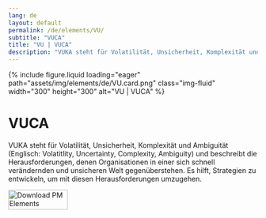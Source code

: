 ```yaml
---
lang: de
layout: default
permalink: /de/elements/VU/
subtitle: "VUCA"
title: "VU | VUCA"
description: "VUKA steht für Volatilität, Unsicherheit, Komplexität und Ambiguität (Englisch: Volatitlity, Uncertainty, Complexity, Ambiguity) und beschreibt die Herausforderungen, denen Organisationen in einer sich schnell verändernden und unsicheren Welt gegenüberstehen. Es hilft, Strategien zu entwickeln, um mit diesen Herausforderungen umzugehen."
---
```


{% include figure.liquid loading="eager" path="assets/img/elements/de/VU.card.png" class="img-fluid" width="300" height="300" alt="VU | VUCA" %}

# VUCA

VUKA steht für Volatilität, Unsicherheit, Komplexität und Ambiguität (Englisch: Volatitlity, Uncertainty, Complexity, Ambiguity) und beschreibt die Herausforderungen, denen Organisationen in einer sich schnell verändernden und unsicheren Welt gegenüberstehen. Es hilft, Strategien zu entwickeln, um mit diesen Herausforderungen umzugehen.

<a href="https://apps.apple.com/app/apple-store/id6738084498?pt=127441684&ct=website&mt=8">
  <img src="{{ "assets/img/en/appstore.png" | relative_url }}" width="120" height="40" alt="Download PM Elements">
</a>
